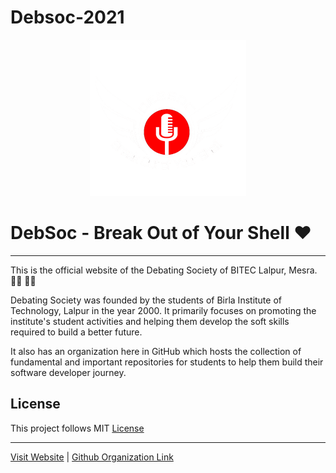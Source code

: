 # Debsoc-2021

<p align="center">
<img src="https://github.com/roushanverma23/Debsoc-2021/blob/main/assets/img/ico/w_logo.png" width="250" height="250">
</p>

# DebSoc - Break Out of Your Shell ❤

---

This is the official website of the Debating Society of BITEC Lalpur, Mesra. 👨‍🎓 👩‍🎓

Debating Society was founded by the students of Birla Institute of Technology, Lalpur in the year 2000. 
It primarily focuses on promoting the institute's student activities and helping them develop the soft skills required to build a better future. 

It also has an organization here in GitHub which hosts the collection of fundamental and important repositories for students to help them build their software developer journey.

## License

This project follows MIT [License](https://github.com/roushanverma23/Debsoc-2021/blob/main/LICENSE)


---

[Visit Website](https://www.debsoc.co.in "Debating Society") |  [Github Organization Link](https://github.com/DebSoc "GitHub")
